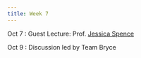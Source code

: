 ```yaml
---
title: Week 7
---
```


Oct 7
: Guest Lecture: Prof. [Jessica Spence](https://www.alce.vt.edu/about/students/jessica-spence.html)

Oct 9
: Discussion led by Team Bryce